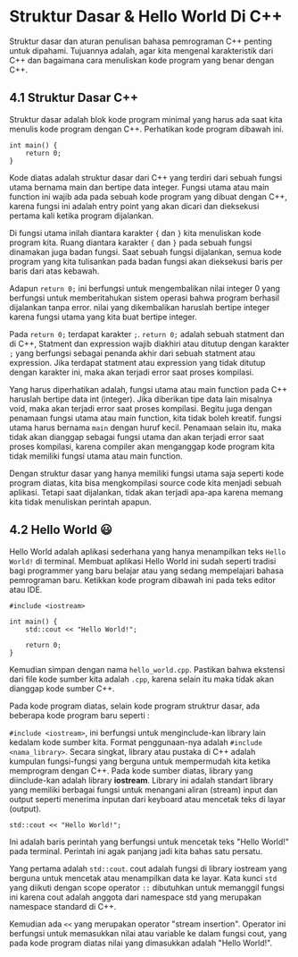 # Struktur Dasar & Hello World Di C++
Struktur dasar dan aturan penulisan bahasa pemrograman C++ penting untuk dipahami. Tujuannya adalah, agar kita mengenal karakteristik dari C++ dan bagaimana cara menuliskan kode program yang benar dengan C++.

## 4.1 Struktur Dasar C++
Struktur dasar adalah blok kode program minimal yang harus ada saat kita menulis kode program dengan C++. Perhatikan kode program dibawah ini.

```
int main() {
	return 0;
}
```

Kode diatas adalah struktur dasar dari C++ yang terdiri dari sebuah fungsi utama bernama main dan bertipe data integer. Fungsi utama atau main function ini wajib ada pada sebuah kode program yang dibuat dengan C++, karena fungsi ini adalah entry point yang akan dicari dan dieksekusi pertama kali ketika program dijalankan.

Di fungsi utama inilah diantara karakter `{` dan `}` kita menuliskan kode program kita. Ruang diantara karakter `{` dan `}` pada sebuah fungsi dinamakan juga badan fungsi. Saat sebuah fungsi dijalankan, semua kode program yang kita tulisankan pada badan fungsi akan dieksekusi baris per baris dari atas kebawah.

Adapun `return 0;` ini berfungsi untuk mengembalikan nilai integer 0 yang berfungsi untuk memberitahukan sistem operasi bahwa program berhasil dijalankan tanpa error. nilai yang dikembalikan haruslah bertipe integer karena fungsi utama yang kita buat bertipe integer.

Pada `return 0;` terdapat karakter `;`. `return 0;` adalah sebuah statment dan di C++, Statment dan expression wajib diakhiri atau ditutup dengan karakter `;` yang berfungsi sebagai penanda akhir dari sebuah statment atau expression. Jika terdapat statment atau expression yang tidak ditutup dengan karakter ini, maka akan terjadi error saat proses kompilasi.

Yang harus diperhatikan adalah, fungsi utama atau main function pada C++ haruslah bertipe data int (integer). Jika diberikan tipe data lain misalnya void, maka akan terjadi error saat proses kompilasi. Begitu juga dengan penamaan fungsi utama atau main function, kita tidak boleh kreatif. fungsi utama harus bernama `main` dengan huruf kecil. Penamaan selain itu, maka tidak akan dianggap sebagai fungsi utama dan akan terjadi error saat proses kompilasi, karena compiler akan menganggap kode program kita tidak memiliki fungsi utama atau main function.

Dengan struktur dasar yang hanya memiliki fungsi utama saja seperti kode program diatas, kita bisa mengkompilasi source code kita menjadi sebuah aplikasi. Tetapi saat dijalankan, tidak akan terjadi apa-apa karena memang kita tidak menuliskan perintah apapun.

## 4.2 Hello World :smiley:
Hello World adalah aplikasi sederhana yang hanya menampilkan teks `Hello World!` di terminal. Membuat aplikasi Hello World ini sudah seperti tradisi bagi programmer yang baru belajar atau yang sedang mempelajari bahasa pemrograman baru. Ketikkan kode program dibawah ini pada teks editor atau IDE.

```
#include <iostream>

int main() {
	std::cout << "Hello World!";

	return 0;
}
```

Kemudian simpan dengan nama `hello_world.cpp`. Pastikan bahwa ekstensi dari file kode sumber kita adalah `.cpp`, karena selain itu maka tidak akan dianggap kode sumber C++.

Pada kode program diatas, selain kode program struktrur dasar, ada beberapa kode program baru seperti :

`#include <iostream>`, ini berfungsi untuk menginclude-kan library lain kedalam kode sumber kita. Format penggunaan-nya adalah `#include <nama_library>`. Secara singkat, library atau pustaka di C++ adalah kumpulan fungsi-fungsi yang berguna untuk mempermudah kita ketika memprogram dengan C++. Pada kode sumber diatas, library yang diinclude-kan adalah library **iostream**. Library ini adalah standart library yang memiliki berbagai fungsi untuk menangani aliran (stream) input dan output seperti menerima inputan dari keyboard atau mencetak teks di layar (output).

```
std::cout << "Hello World!";
```

Ini adalah baris perintah yang berfungsi untuk mencetak teks "Hello World!" pada terminal. Perintah ini agak panjang jadi kita bahas satu persatu.

Yang pertama adalah `std::cout`. cout adalah fungsi di library iostream yang berguna untuk mencetak atau menampilkan data ke layar. Kata kunci `std` yang diikuti dengan scope operator `::` dibutuhkan untuk memanggil fungsi ini karena cout adalah anggota dari namespace std yang merupakan namespace standard di C++.

Kemudian ada `<<` yang merupakan operator "stream insertion". Operator ini berfungsi untuk memasukkan nilai atau variable ke dalam fungsi cout, yang pada kode program diatas nilai yang dimasukkan adalah "Hello World!".
